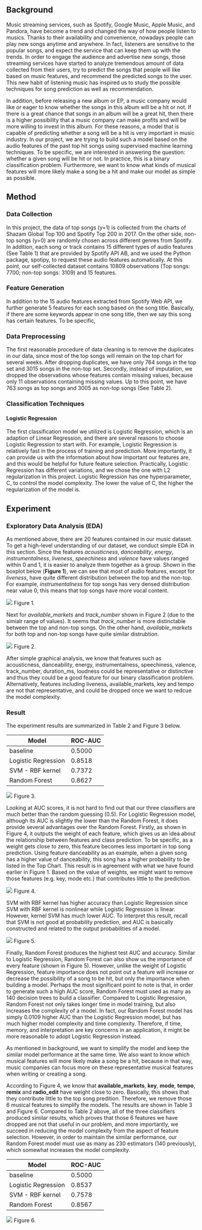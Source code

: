 ## Background
Music streaming services, such as Spotify, Google Music, Apple Music, and Pandora, have become a trend and changed the way of how people listen to musics. Thanks to their availability and convenience, nowadays people can play new songs anytime and anywhere. In fact, listeners are sensitive to the popular songs, and expect the service that can keep them up with the trends. In order to engage the audience and advertise new songs, those streaming services have started to analyze tremendous amount of data collected from their users, try to predict the songs that people will like based on music features, and recommend the predicted songs to the user. This new habit of listening music has inspired us to study the possible techniques for song prediction as well as recommendation.

In addition, before releasing a new album or EP, a music company would like or eager to know whether the songs in this album will be a hit or not. If there is a great chance that songs in an album will be a great hit, then there is a higher possibility that a music company can make profits and will be more willing to invest in this album. For these reasons, a model that is capable of predicting whether a song will be a hit is very important in music industry. In our project, we are trying to build such a model based on the audio features of the past top hit songs using supervised machine learning techniques. To be specific, we are interested in answering the question: whether a given song will be hit or not. In practice, this is a binary classification problem. Furthermore, we want to know what kinds of musical features will more likely make a song be a hit and make our model as simple as possible.

## Method
### Data Collection
In this project, the data of top songs (y=1) is collected from the charts of Shazam Global Top 100 and Spotify Top 200 in 2017. On the other side, non-top songs (y=0) are randomly chosen across different genres from Spotify. In addition, each song or track contains 15 different types of audio features (See Table 1) that are provided by Spotify API AB, and we used the Python package, spotipy, to request these audio features automatically. At this point, our self-collected dataset contains 10809 observations (Top songs: 7700; non-top songs: 3109) and 15 features.

### Feature Generation
In addition to the 15 audio features extracted from Spotify Web API, we further generate 5 features for each song based on the song title. Basically, if there are some keywords appear in one song title, then we say this song has certain features. To be specific, 

### Data Preprocessing
The first reasonable procedure of data cleaning is to remove the duplicates in our data, since most of the top songs will remain on the top chart for several weeks. After dropping duplicates, we have only 764 songs in the top set and 3015 songs in the non-top set. Secondly, instead of imputation, we dropped the observations whose features contain missing values, because only 11 observations containing missing values. Up to this point, we have 763 songs as top songs and 3005 as non-top songs (See Table 2).

### Classification Techniques
#### Logistic Regression
The first classification model we utilized is Logistic Regression, which is an adaption of Linear Regression, and there are several reasons to choose Logistic Regression to start with. For example, Logistic Regression is relatively fast in the process of training and prediction. More importantly, it can provide us with the information about how important our features are, and this would be helpful for future feature selection. Practically, Logistic Regression has different variations, and we chose the one with L2 regularization in this project. Logistic Regression has one hyperparameter, C, to control the model complexity. The lower the value of C, the higher the regularization of the model is.

## Experiment

### Exploratory Data Analysis (EDA)
As mentioned above, there are 20 features contained in our music dataset. To get a high-level understanding of our dataset, we conduct simple EDA in this section. Since the features *acousticness*, *danceability*, *energy*, *instrumentalness*, *liveness*, *speechiness* and *valence* have values ranged within 0 and 1, it is easier to analyze them together as a group. Shown in the boxplot below (**Figure 1**), we can see that most of audio features, except for *liveness*, have quite different distribution between the top and the non-top. For example, *instrumentalness* for top songs has very densed distribution near value 0, this means that top songs have more vocal content.

![](/figures/Fig01_boxplot.png)
Figure 1.

Next for *available_markets* and *track_number* shown in Figure 2 (due to the simialr range of values). It seems that *track_number* is more distinctable between the top and non-top songs. On the other hand, *available_markets* for both top and non-top songs have quite similar distrubtion.

![](/figures/Fig02_boxplot.png)
Figure 2.

After simple graphical analysis, we know that features such as acousticness, danceability, energy, instrumentalness, speechiness, valence, track_number, duration_ms, loudness could be representative or distinctive and thus they could be a good feature for our binary classification problem. Alternatively, features including liveness, available_markets, key and tempo are not that representative, and could be dropped once we want to redcue the model complexity.

### Result
The experiment results are summarized in Table 2 and Figure 3 below. 

Model | ROC-AUC
--- | --- 
baseline | 0.5000 
Logistic Regression | 0.8518
SVM - RBF kernel | 0.7372
Random Forest | 0.8627

![](/figures/ROCAUC_20features.png)
Figure 3.

Looking at AUC scores, it is not hard to find out that our three classifiers are much better than the random guessing (0.5). For Logistic Regression model, although its AUC is slightly the lower than the Random Forest, it does provide several advantages over the Random Forest. Firstly, as shown in Figure 4, it outputs the weight of each feature, which gives us an idea about the relationship between features and class prediction. To be specific, as a weight gets close to zero, this feature becomes less important in top song prediction. Using feature danceability as an example, when a given song has a higher value of danceability, this song has a higher probability to be listed in the Top Chart. This result is in agreement with what we have found earlier in Figure 1. Based on the value of weights, we might want to remove those features (e.g. key, mode etc.) that contributes little to the prediction.

![](/figures/Coeff_20features.png)
Figure 4.

SVM with RBF kernel has higher accuracy than Logistic Regression since SVM with RBF kernel is nonlinear while Logistic Regression is linear. However, kernel SVM has much lower AUC. To interpret this result, recall that SVM is not good at probability prediction, and AUC is basically constructed and related to the output probabilities of a model.

![](/figures/FeatureImportance_20features.png)
Figure 5.

Finally, Random Forest produces the highest test AUC and accuracy. Similar to Logistic Regression, Random Forest can also show us the importance of every feature (shown in Figure 5). However, unlike the weight of Logistic Regression, feature importance does not point out a feature will increase or decrease the possibility of a song to be hit, but only the importance when building a model. Perhaps the most significant point to note is that, in order to generate such a high AUC score, Random Forest must used as many as 140 decision trees to build a classifier. Compared to Logistic Regression, Random Forest not only takes longer time in model training, but also increases the complexity of a model. In fact, our Random Forest model has simply 0.0109 higher AUC than the Logistic Regression model, but has much higher model complexity and time complexity. Therefore, if time, memory, and interpretation are key concerns in an application, it might be more reasonable to adopt Logistic Regression instead.

As mentioned in background, we want to simplify the model and keep the similar model performance at the same time. We also
want to know which musical features will more likely make a song be a hit, because in that way, music companies can focus more on these representative musical features when writing or creating a song. 

According to Figure 4, we know that **available_markets**, **key**, **mode**, **tempo**, **remix** and **radio_edit** have weight close to zero. Basically, this shows that they contribute little to the top song predition. Therefore, we remove those 6 musical features to simplify the models. The results are shown in Table 3 and Figure 6. Compared to Table 2 above, all of the three classifiers produced similar results, which proves that those 6 features we have dropped are not that useful in our problem, and more importantly, we succeed in reducing the model complexity from the aspect of feature selection. However, in order to maintain the similar performance, our Random Forest model must use as many as 230 estimators (140 previously), which somewhat increases the model complexity.

Model | ROC-AUC
--- | --- 
baseline | 0.5000 
Logistic Regression | 0.8537
SVM - RBF kernel | 0.7578
Random Forest | 0.8567


![](/figures/ROCAUC_14features.png)
Figure 6.
